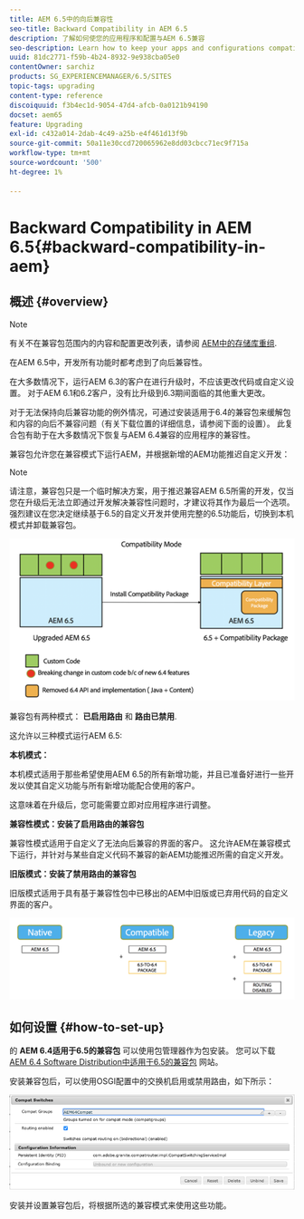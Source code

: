 ```yaml
---
title: AEM 6.5中的向后兼容性
seo-title: Backward Compatibility in AEM 6.5
description: 了解如何使您的应用程序和配置与AEM 6.5兼容
seo-description: Learn how to keep your apps and configurations compatible with AEM 6.5
uuid: 81dc2771-f59b-4b24-8932-9e938cba05e0
contentOwner: sarchiz
products: SG_EXPERIENCEMANAGER/6.5/SITES
topic-tags: upgrading
content-type: reference
discoiquuid: f3b4ec1d-9054-47d4-afcb-0a0121b94190
docset: aem65
feature: Upgrading
exl-id: c432a014-2dab-4c49-a25b-e4f461d13f9b
source-git-commit: 50a11e30ccd720065962e8dd03cbcc71ec9f715a
workflow-type: tm+mt
source-wordcount: '500'
ht-degree: 1%

---
```


# Backward Compatibility in AEM 6.5{#backward-compatibility-in-aem}

## 概述 {#overview}

>[!NOTE]
>
>有关不在兼容包范围内的内容和配置更改列表，请参阅 [AEM中的存储库重组](/help/sites-deploying/repository-restructuring.md).

在AEM 6.5中，开发所有功能时都考虑到了向后兼容性。

在大多数情况下，运行AEM 6.3的客户在进行升级时，不应该更改代码或自定义设置。 对于AEM 6.1和6.2客户，没有比升级到6.3期间面临的其他重大更改。

对于无法保持向后兼容功能的例外情况，可通过安装适用于6.4的兼容包来缓解包和内容的向后不兼容问题（有关下载位置的详细信息，请参阅下面的设置）。 此复合包有助于在大多数情况下恢复与AEM 6.4兼容的应用程序的兼容性。

兼容包允许您在兼容模式下运行AEM，并根据新增的AEM功能推迟自定义开发：

>[!NOTE]
>
>请注意，兼容包只是一个临时解决方案，用于推迟兼容AEM 6.5所需的开发，仅当您在升级后无法立即通过开发解决兼容性问题时，才建议将其作为最后一个选项。 强烈建议在您决定继续基于6.5的自定义开发并使用完整的6.5功能后，切换到本机模式并卸载兼容包。

![sase](assets/sase.png)

兼容包有两种模式： **已启用路由** 和 **路由已禁用**.

这允许以三种模式运行AEM 6.5:

**本机模式：**

本机模式适用于那些希望使用AEM 6.5的所有新增功能，并且已准备好进行一些开发以使其自定义功能与所有新增功能配合使用的客户。

这意味着在升级后，您可能需要立即对应用程序进行调整。

**兼容性模式：安装了启用路由的兼容包**

兼容性模式适用于自定义了无法向后兼容的界面的客户。 这允许AEM在兼容模式下运行，并针对与某些自定义代码不兼容的新AEM功能推迟所需的自定义开发。

**旧版模式：安装了禁用路由的兼容包**

旧版模式适用于具有基于兼容性包中已移出的AEM中旧版或已弃用代码的自定义界面的客户。

![萨普特](assets/sapte.png)

## 如何设置 {#how-to-set-up}

的 **AEM 6.4适用于6.5的兼容包** 可以使用包管理器作为包安装。 您可以下载 [AEM 6.4 Software Distribution中适用于6.5的兼容包](https://experience.adobe.com/#/downloads/content/software-distribution/en/aem.html?fulltext=compat*&amp;orderby=%40jcr%3Acontent%2Fjcr%3AlastModified&amp;orderby.sort=desc&amp;layout=list&amp;p.offset=0&amp;p.limit=20&amp;package=%2Fcontent%2Fsoftware-distribution%2Fen%2Fdetails.html%2Fcontent%2Fdam%2Faem%2Fpublic%2Fadobe%2Fpackages%2Fcq650%2Fcompatpack%2Faem-compat-cq65-to-cq64) 网站。

安装兼容包后，可以使用OSGI配置中的交换机启用或禁用路由，如下所示：

![比较交换机](assets/compat-switches.png)

安装并设置兼容包后，将根据所选的兼容模式来使用这些功能。
